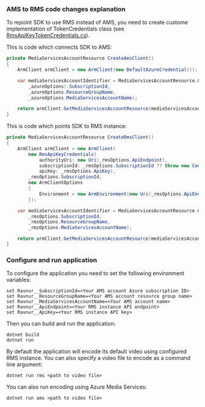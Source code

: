 
### AMS to RMS code changes explanation

To repoint SDK to use RMS instead of AMS, you need to create custome implementation of TokenCredentials class (see [RmsApiKeyTokenCredentials.cs](RmsApiKeyTokenCredentials.cs)).

This is code which connects SDK to AMS:

```csharp
private MediaServicesAccountResource CreateAmsClient()
{
    ArmClient armClient = new ArmClient(new DefaultAzureCredential());

    var mediaServicesAccountIdentifier = MediaServicesAccountResource.CreateResourceIdentifier(
        _azureOptions!.SubscriptionId,
        _azureOptions.ResourceGroupName,
        _azureOptions.MediaServicesAccountName);

    return armClient.GetMediaServicesAccountResource(mediaServicesAccountIdentifier);
}
```

This is code which points SDK to RMS instance:

```csharp
private MediaServicesAccountResource CreateRmsClient()
{
    ArmClient armClient = new ArmClient(
        new RmsApiKeyCredentials(
            authorityUri: new Uri(_rmsOptions.ApiEndpoint),
            subscriptionId: _rmsOptions.SubscriptionId ?? throw new ConfigurationErrorsException("Rms SubscriptionId is missing"),
            apiKey: _rmsOptions.ApiKey),
        _rmsOptions.SubscriptionId,
        new ArmClientOptions
        {
            Environment = new ArmEnvironment(new Uri(_rmsOptions.ApiEndpoint), "test"),
        });

    var mediaServicesAccountIdentifier = MediaServicesAccountResource.CreateResourceIdentifier(
        _rmsOptions.SubscriptionId,
        _rmsOptions.ResourceGroupName,
        _rmsOptions.MediaServicesAccountName);

    return armClient.GetMediaServicesAccountResource(mediaServicesAccountIdentifier);
}
```

### Configure and run application

To configure the application you need to set the following environment variables:

```
set Ravnur__SubscriptionId=<Your AMS account Azure subscription ID>
set Ravnur__ResourceGroupName=<Your AMS account resource group name>
set Ravnur__MediaServicesAccountName=<Your AMS account name>
set Ravnur__ApiEndpoint=<Your RMS instance API endpoint>
set Ravnur__ApiKey=<Your RMS instance API key>
```

Then you can build and run the application:

```
dotnet build
dotnet run
```

By default the application will encode its default video using configured RMS instance.
You can also specify a video file to encode as a command line argument:

```
dotnet run rms <path to video file>
```

You can also run encoding using Azure Media Services:

```
dotnet run ams <path to video file>
```